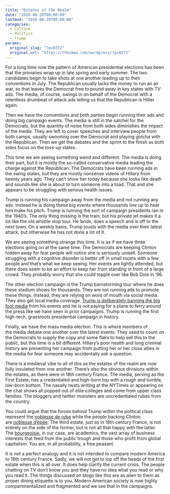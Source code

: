 ```yaml
---
title: "Estates of the Realm"
date: "2016-08-20T00:00:00"
lastmod: "2016-08-20T00:00:00"
categories:
  - Culture
  - Politics
  - Trump
params:
  original_slug: "?p=8372"
  original_url: "https://thezman.com/wordpress/?p=8372"
---
```


For a long time now the pattern of American presidential elections has
been that the primaries wrap up in late spring and early summer. The two
candidates begin to take shots at one another leading up to their
conventions in July. The Republican usually lacks the money to run an
air war, so that leaves the Democrat free to pound away in key states
with TV ads. The media, of course, swings in on behalf of the Democrat
with a relentless drumbeat of attack ads telling us that the Republican
is Hitler again.

Then we have the conventions and both parties begin running their ads
and doing big campaign events. The media is still in the satchel for the
Democrats, but the quantity of noise from both sides diminishes the
impact of the media. They are left to cover speeches and interview
people from both camps, usually swooning over the Democrat and playing
gotcha with the Republican. Then we get the debates and the sprint to
the finish as both sides focus on the toss-up states.

This time we are seeing something weird and different. The media is
doing their part, but it is mostly the so-called conservative media
leading the charge against the Republican. The Democrats have been
running ads in the swing states, but they are mostly nonsense videos of
Hillary from twenty years ago. They can’t show her today because she
looks like death and sounds like she is about to turn someone into a
toad. That and she appears to be struggling with serious health issues.

Trump is running his campaign away from the media and not running any
ads. Instead he is doing these big events where thousands line up to
hear him make his pitch. Trump is running the sort of campaign
presidents ran in the 1940’s. The only thing missing is the train, but
his private jet makes it a lot like the old whistle stop tour. He lands,
does a speech and is off to the next town. On a weekly basis, Trump
jousts with the media over their latest attack, but otherwise he has not
done a lot of it.

We are seeing something strange this time. It is as if we have three
elections going on at the same time. The Democrats are keeping Clinton
hidden away for fear people will notice she is seriously unwell. Someone
struggling with a cognitive disorder is better off in small rooms with a
few people and that’s what we keep seeing. Her events are lightly
attended, but there does seem to be an effort to keep her from standing
in front of a large crowd. They probably worry that she could topple
over like Bob Dole in ’96.

The other election campaign is the Trump barnstorming tour where he does
these stadium shows for thousands. They are not running ads to promote
these things. Instead, they are relying on word of mouth via social
media. They also get local media coverage. <a
href="http://money.cnn.com/2016/06/14/media/donald-trump-media-blacklist/"
target="_blank">Trump is deliberately banning the big foot media</a>
from his events and he is not paying for a plane to ferry around the
press like we have seen in prior campaigns. Trump is running the first
high-tech, grassroots presidential campaign in history.

Finally, we have the mass media election. This is where members of
the media debate one another over the latest events. They used to count
on the Democrats to supply the copy and some flaks to help sell this to
the public, but this time is a bit different. Hillary’s poor health and
long criminal history are preventing her campaign from putting her or
her close allies in the media for fear someone may accidentally ask a
question.

There is a medieval vibe to all of this as the estates of the realm are
now fully insulated from one another. There’s also the obvious divisions
within the estates, as there were in 18th century France. The media,
serving as the First Estate, has a credentialed and high-born top with a
rough and tumble, low-born bottom. The nasally twats writing at the
NYTimes or appearing on the chat shows all popped out of elite colleges
and come from upper class families. The bloggers and twitter monsters
are uncredentialed rubes from the country.

You could argue that the forces behind Trump within the political class
represent the <a href="https://en.wikipedia.org/wiki/Noblesse_de_robe"
class="mw-redirect" title="Noblesse de robe">noblesse de robe</a> while
the people backing Clinton
are <a href="https://en.wikipedia.org/wiki/Noblesse_d%27%C3%A9p%C3%A9e"
class="mw-redirect" title="Noblesse d&#39;épée">noblesse d’épée</a>. The
third estate, just as in 18th century France, is not entirely on the
side of the former, but is not all that happy with the latter.
The [bourgeoisie](https://en.wikipedia.org/wiki/Bourgeoisie "Bourgeoisie"), in
our case, are academics, the vast array of business interests that feed
from the public trough and those who profit from global capitalism. You
are, in all probability, a free peasant.

It is not a perfect analogy and it is not intended to compare modern
America to 18th century France. Sadly, we will not get to lop off the
heads of the first estate when this is all over. It does help clarify
the current crisis. The people chatting on TV don’t know you and they
have no idea what you read or why you read it. The things discussed on
blogs like this are as alien to them as proper dining etiquette is to
you. Modern American society is now highly compartmentalized and
fragmented and we see that in the campaigns.
